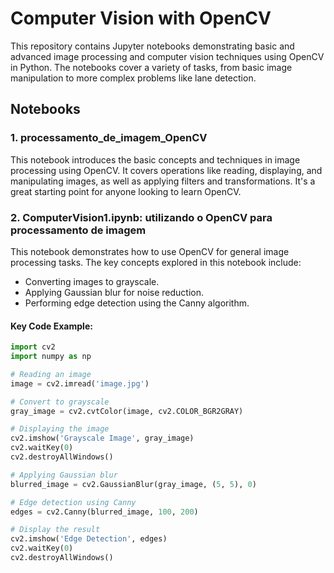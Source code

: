 # Computer Vision with OpenCV

This repository contains Jupyter notebooks demonstrating basic and advanced image processing and computer vision techniques using OpenCV in Python. The notebooks cover a variety of tasks, from basic image manipulation to more complex problems like lane detection.

## Notebooks

### 1. **processamento_de_imagem_OpenCV**
This notebook introduces the basic concepts and techniques in image processing using OpenCV. It covers operations like reading, displaying, and manipulating images, as well as applying filters and transformations. It's a great starting point for anyone looking to learn OpenCV.

### 2. **ComputerVision1.ipynb: utilizando o OpenCV para processamento de imagem**
This notebook demonstrates how to use OpenCV for general image processing tasks. The key concepts explored in this notebook include:
- Converting images to grayscale.
- Applying Gaussian blur for noise reduction.
- Performing edge detection using the Canny algorithm.

#### Key Code Example:
```python
import cv2
import numpy as np

# Reading an image
image = cv2.imread('image.jpg')

# Convert to grayscale
gray_image = cv2.cvtColor(image, cv2.COLOR_BGR2GRAY)

# Displaying the image
cv2.imshow('Grayscale Image', gray_image)
cv2.waitKey(0)
cv2.destroyAllWindows()

# Applying Gaussian blur
blurred_image = cv2.GaussianBlur(gray_image, (5, 5), 0)

# Edge detection using Canny
edges = cv2.Canny(blurred_image, 100, 200)

# Display the result
cv2.imshow('Edge Detection', edges)
cv2.waitKey(0)
cv2.destroyAllWindows()
